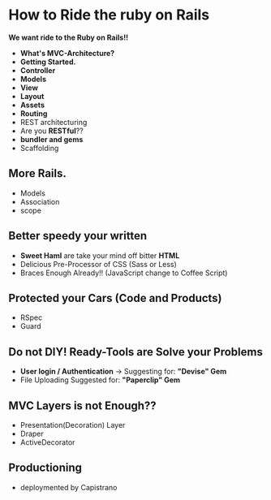 How to Ride the ruby on Rails
==================
**We want ride to the Ruby on Rails!!**

* **What's MVC-Architecture?**
* **Getting Started.**
* **Controller**
* **Models**
* **View**
 * **Layout**
 * **Assets**
* **Routing**
 * REST architecturing
 * Are you **RESTful**??
* **bundler and gems**
* Scaffolding

## More Rails.

* Models
 * Association
 * scope

## Better speedy your written

* **Sweet Haml** are take your mind off bitter **HTML**
* Delicious Pre-Processor of CSS (Sass or Less)
* Braces Enough Already!! (JavaScript change to Coffee Script)

## Protected your Cars (Code and Products)

* RSpec
* Guard

## Do not DIY! Ready-Tools are Solve your Problems

* **User login / Authentication** -> Suggesting for: **"Devise" Gem**
* File Uploading Suggested for: **"Paperclip" Gem**

## MVC Layers is not Enough??

* Presentation(Decoration) Layer
 * Draper
 * ActiveDecorator

## Productioning

* deploymented by Capistrano
